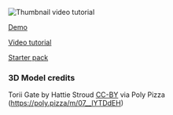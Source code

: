 ![Thumbnail video tutorial](https://user-images.githubusercontent.com/6551176/236351266-b8747a32-ef37-403a-b62f-5dfef61da060.jpg)

[Demo](https://codesandbox.io/p/github/wass08/r3f-kanagame-part-1)

[Video tutorial](https://youtu.be/zwNF1-lsia8)

[Starter pack](https://github.com/wass08/r3f-vite-starter)


### 3D Model credits

Torii Gate by Hattie Stroud [CC-BY](https://creativecommons.org/licenses/by/3.0/) via Poly Pizza (https://poly.pizza/m/07__lYTDdEH)
